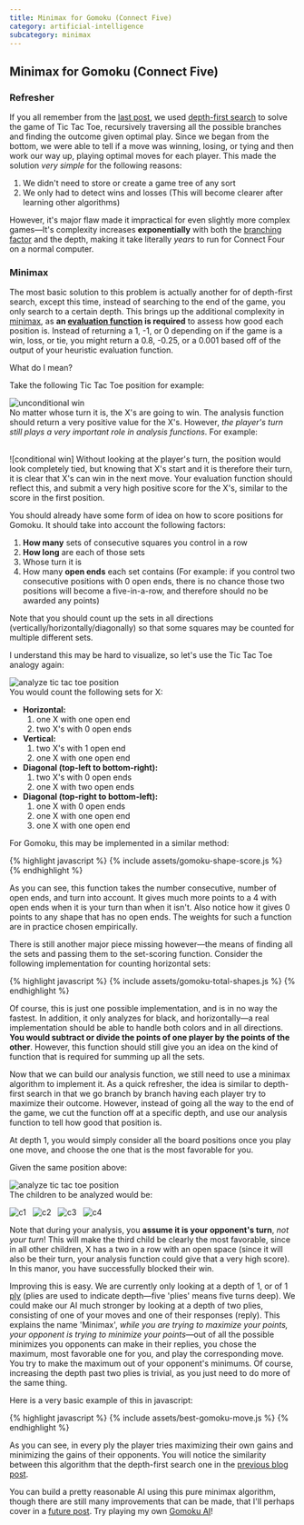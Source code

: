 ```yaml
---
title: Minimax for Gomoku (Connect Five)
category: artificial-intelligence
subcategory: minimax
---
```


## Minimax for Gomoku (Connect Five)

### Refresher

If you all remember from the [last post], we used [depth-first search][dfs wiki] to solve the game of Tic Tac Toe, recursively traversing all the possible branches and finding the outcome given optimal play. Since we began from the bottom, we were able to  tell if a move was winning, losing, or tying and then work our way up, playing optimal moves for each player. This made the solution *very simple* for the following reasons:

1. We didn't need to store or create a game tree of any sort
2. We only had to detect wins and losses (This will become clearer after learning other algorithms)

However, it's major flaw made it impractical for even slightly more complex games—It's complexity increases **exponentially** with both the [branching factor] and the depth, making it take literally *years* to run for Connect Four on a normal computer.

### Minimax

The most basic solution to this problem is actually another for of depth-first search, except this time, instead of searching to the end of the game, you only search to a certain depth. This brings up the additional complexity in [minimax], as **an [evaluation function] is required** to assess how good each position is. Instead of returning a 1, -1, or 0 depending on if the game is a win, loss, or tie, you might return a 0.8, -0.25, or a 0.001 based off of the output of your heuristic evaluation function.

What do I mean?

Take the following Tic Tac Toe position for example:

![unconditional win]  
No matter whose turn it is, the X's are going to win. The analysis function should return a very positive value for the X's. However, *the player's turn still plays a very important role in analysis functions*. For example:

<br />
![conditional win]  
Without looking at the player's turn, the position would look completely tied, but knowing that X's start and it is therefore their turn, it is clear that X's can win in the next move. Your evaluation function should reflect this, and submit a very high positive score for the X's, similar to the score in the first position.

You should already have some form of idea on how to score positions for Gomoku. It should take into account the following factors:

1. **How many** sets of consecutive squares you control in a row
2. **How long** are each of those sets
3. Whose turn it is
4. How many **open ends** each set contains (For example: if you control two consecutive positions with 0 open ends, there is no chance those two positions will become a five-in-a-row, and therefore should no be awarded any points)

Note that you should count up the sets in all directions (vertically/horizontally/diagonally) so that some squares may be counted for multiple different sets.

I understand this may be hard to visualize, so let's use the Tic Tac Toe analogy again:

![analyze tic tac toe position]  
You would count the following sets for X:

 - **Horizontal:**
   1. one X with one open end
   2. two X's with 0 open ends
 - **Vertical:**
   1. two X's with 1 open end
   2. one X with one open end
 - **Diagonal (top-left to bottom-right):**
   1. two X's with 0 open ends
   2. one X with two open ends
 - **Diagonal (top-right to bottom-left):**
   1. one X with 0 open ends
   2. one X with one open end
   3. one X with one open end

For Gomoku, this may be implemented in a similar method:

{% highlight javascript %}
{% include assets/gomoku-shape-score.js %}
{% endhighlight %}

As you can see, this function takes the number consecutive, number of open ends, and turn into account. It gives much more points to a 4 with open ends when it is your turn than when it isn't. Also notice how it gives 0 points to any shape that has no open ends. The weights for such a function are in practice chosen empirically.

There is still another major piece missing however—the means of finding all the sets and passing them to the set-scoring function. Consider the following implementation for counting horizontal sets:

{% highlight javascript %}
{% include assets/gomoku-total-shapes.js %}
{% endhighlight %}

Of course, this is just one possible implementation, and is in no way the fastest. In addition, it only analyzes for black, and horizontally—a real implementation should be able to handle both colors and in all directions. **You would subtract or divide the points of one player by the points of the other**. However, this function should still give you an idea on the kind of function that is required for summing up all the sets.

Now that we can build our analysis function, we still need to use a minimax algorithm to implement it. As a quick refresher, the idea is similar to depth-first search in that we go branch by branch having each player try to maximize their outcome. However, instead of going all the way to the end of the game, we cut the function off at a specific depth, and use our analysis function to tell how good that position is.

At depth 1, you would simply consider all the board positions once you play one move, and choose the one that is the most favorable for you.

Given the same position above:

![analyze tic tac toe position]  
The children to be analyzed would be:

![c1] &nbsp; ![c2] &nbsp; ![c3] &nbsp; ![c4]

Note that during your analysis, you **assume it is your opponent's turn**, *not your turn*! This will make the third child be clearly the most favorable, since in all other children, X has a two in a row with an open space (since it will also be their turn, your analysis function could give that a very high score). In this manor, you have successfully blocked their win.

Improving this is easy. We are currently only looking at a depth of 1, or of 1 [ply] (plies are used to indicate depth—five 'plies' means five turns deep). We could make our AI much stronger by looking at a depth of two plies, consisting of one of your moves and one of their responses (reply). This explains the name 'Minimax', *while you are trying to maximize your points, your opponent is trying to minimize your points*—out of all the possible minimizes you opponents can make in their replies, you chose the maximum, most favorable one for you, and play the corresponding move. You try to make the maximum out of your opponent's minimums. Of course, increasing the depth past two plies is trivial, as you just need to do more of the same thing.

Here is a very basic example of this in javascript:

{% highlight javascript %}
{% include assets/best-gomoku-move.js %}
{% endhighlight %}

As you can see, in every ply the player tries maximizing their own gains and minimizing the gains of their opponents. You will notice the similarity between this algorithm that the depth-first search one in the [previous blog post][last post].

You can build a pretty reasonable AI using this pure minimax algorithm, though there are still many improvements that can be made, that I'll perhaps cover in a [future post][minimax improvements post]. Try playing my own [Gomoku AI]!


[last post]:{{site.baseurl}}/artificial-intelligence/2015/12/10/tic-tac-toe-ai-with-depth-first-search/ "tic tac toe AI with depth-first search"
[dfs wiki]:https://en.wikipedia.org/wiki/Depth-first_search "depth-first search wikipedia"
[branching factor]:https://en.wikipedia.org/wiki/Branching_factor "branching factor wikipedia"
[minimax]:https://en.wikipedia.org/wiki/Minimax "minimax wikipedia"
[evaluation function]:https://en.wikipedia.org/wiki/Evaluation_function "evaluation function wikipedia"
[unconditional win]:{{site.baseurl}}/assets/tic-tac-toe-unconditional-win.png "an unconditional win"
[conditional win]:{{site.baseurl}}/assets/tic-tac-toe-conditional-win.png "a turn-conditional win"
[analyze tic tac toe position]:{{site.baseurl}}/assets/tic-tac-toe-analyze.png "position to analyze"
[c1]:{{site.baseurl}}/assets/tic-tac-toe-analyze-c1.png "child 1"
[c2]:{{site.baseurl}}/assets/tic-tac-toe-analyze-c2.png "child 2"
[c3]:{{site.baseurl}}/assets/tic-tac-toe-analyze-c3.png "child 3"
[c4]:{{site.baseurl}}/assets/tic-tac-toe-analyze-c4.png "child 4"
[ply]:https://en.wikipedia.org/wiki/Ply_(game_theory) "ply wikipedia"
[alpha-beta pruning]:https://en.wikipedia.org/wiki/Alpha–beta_pruning "alpha-beta pruning"
[Gomoku AI]:https://www.theofekfoundation.org/games/OnlineGo/ "gomoku AI"
[minimax improvements post]:{{site.baseurl}}/artificial-intelligence/2015/12/18/minimax-improvements/